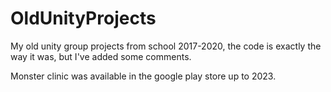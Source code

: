 # OldUnityProjects

My old unity group projects from school 2017-2020, the code is exactly the way it was, but I've added some comments.

Monster clinic was available in the google play store up to 2023.
